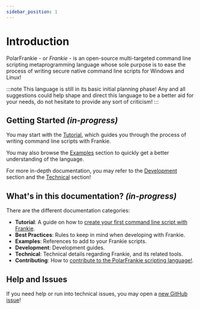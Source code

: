 ```yaml
---
sidebar_position: 1
---
```


# Introduction

PolarFrankie - or *Frankie* - is an open-source multi-targeted command line scripting metaprogramming language whose
sole purpose is to ease the process of writing secure native command line scripts for Windows and Linux!

:::note
This language is still in its basic initial planning phase! Any and all suggestions could help shape and direct this
language to be a better aid for your needs, do not hesitate to provide any sort of criticism!
:::

## Getting Started _(in-progress)_

You may start with the [Tutorial](./tutorial/installs.md), which guides you through the process of writing command line scripts
with Frankie.

You may also browse the [Examples](#introduction) section to quickly get a better understanding of the language.

For more in-depth documentation, you may refer to the [Development](#introduction) section and the
[Technical](#introduction) section!

## What's in this documentation? _(in-progress)_

There are the different documentation categories:

- **Tutorial**: A guide on how to [create your first command line script with Frankie](#introduction).
- **Best Practices**: Rules to keep in mind when developing with Frankie.
- **Examples**: References to add to your Frankie scripts.
- **Development**: Development guides.
- **Technical**: Technical details regarding Frankie, and its related tools.
- **Contributing**: How to [contribute to the PolarFrankie scripting language!](./contribute/intro.md).

## Help and Issues

If you need help or run into technical issues, you may open a
[new GitHub issue](https://github.com/Ender-ing/frankie/issues)!

